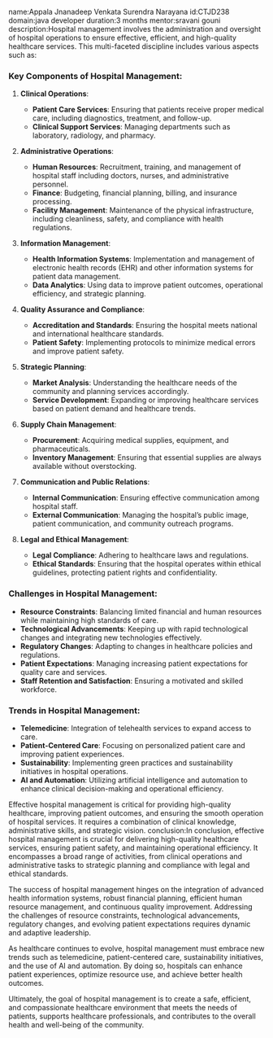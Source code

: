 name:Appala Jnanadeep Venkata Surendra Narayana id:CTJD238 domain:java developer duration:3 months mentor:sravani gouni 
description:Hospital management involves the administration and oversight of hospital operations to ensure effective, efficient, and high-quality healthcare services. This multi-faceted discipline includes various aspects such as:

### Key Components of Hospital Management:

1. **Clinical Operations**:
   - **Patient Care Services**: Ensuring that patients receive proper medical care, including diagnostics, treatment, and follow-up.
   - **Clinical Support Services**: Managing departments such as laboratory, radiology, and pharmacy.

2. **Administrative Operations**:
   - **Human Resources**: Recruitment, training, and management of hospital staff including doctors, nurses, and administrative personnel.
   - **Finance**: Budgeting, financial planning, billing, and insurance processing.
   - **Facility Management**: Maintenance of the physical infrastructure, including cleanliness, safety, and compliance with health regulations.

3. **Information Management**:
   - **Health Information Systems**: Implementation and management of electronic health records (EHR) and other information systems for patient data management.
   - **Data Analytics**: Using data to improve patient outcomes, operational efficiency, and strategic planning.

4. **Quality Assurance and Compliance**:
   - **Accreditation and Standards**: Ensuring the hospital meets national and international healthcare standards.
   - **Patient Safety**: Implementing protocols to minimize medical errors and improve patient safety.

5. **Strategic Planning**:
   - **Market Analysis**: Understanding the healthcare needs of the community and planning services accordingly.
   - **Service Development**: Expanding or improving healthcare services based on patient demand and healthcare trends.

6. **Supply Chain Management**:
   - **Procurement**: Acquiring medical supplies, equipment, and pharmaceuticals.
   - **Inventory Management**: Ensuring that essential supplies are always available without overstocking.

7. **Communication and Public Relations**:
   - **Internal Communication**: Ensuring effective communication among hospital staff.
   - **External Communication**: Managing the hospital’s public image, patient communication, and community outreach programs.

8. **Legal and Ethical Management**:
   - **Legal Compliance**: Adhering to healthcare laws and regulations.
   - **Ethical Standards**: Ensuring that the hospital operates within ethical guidelines, protecting patient rights and confidentiality.

### Challenges in Hospital Management:
- **Resource Constraints**: Balancing limited financial and human resources while maintaining high standards of care.
- **Technological Advancements**: Keeping up with rapid technological changes and integrating new technologies effectively.
- **Regulatory Changes**: Adapting to changes in healthcare policies and regulations.
- **Patient Expectations**: Managing increasing patient expectations for quality care and services.
- **Staff Retention and Satisfaction**: Ensuring a motivated and skilled workforce.

### Trends in Hospital Management:
- **Telemedicine**: Integration of telehealth services to expand access to care.
- **Patient-Centered Care**: Focusing on personalized patient care and improving patient experiences.
- **Sustainability**: Implementing green practices and sustainability initiatives in hospital operations.
- **AI and Automation**: Utilizing artificial intelligence and automation to enhance clinical decision-making and operational efficiency.

Effective hospital management is critical for providing high-quality healthcare, improving patient outcomes, and ensuring the smooth operation of hospital services. It requires a combination of clinical knowledge, administrative skills, and strategic vision.
conclusion:In conclusion, effective hospital management is crucial for delivering high-quality healthcare services, ensuring patient safety, and maintaining operational efficiency. It encompasses a broad range of activities, from clinical operations and administrative tasks to strategic planning and compliance with legal and ethical standards. 

The success of hospital management hinges on the integration of advanced health information systems, robust financial planning, efficient human resource management, and continuous quality improvement. Addressing the challenges of resource constraints, technological advancements, regulatory changes, and evolving patient expectations requires dynamic and adaptive leadership.

As healthcare continues to evolve, hospital management must embrace new trends such as telemedicine, patient-centered care, sustainability initiatives, and the use of AI and automation. By doing so, hospitals can enhance patient experiences, optimize resource use, and achieve better health outcomes.

Ultimately, the goal of hospital management is to create a safe, efficient, and compassionate healthcare environment that meets the needs of patients, supports healthcare professionals, and contributes to the overall health and well-being of the community.
